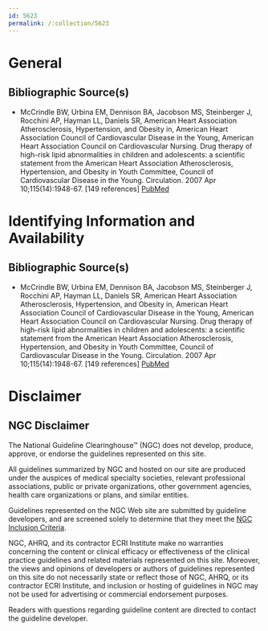 ```yaml
---
id: 5623
permalink: /:collection/5623
---
```


# General

## Bibliographic Source(s)

- McCrindle BW, Urbina EM, Dennison BA, Jacobson MS, Steinberger J, Rocchini AP, Hayman LL, Daniels SR, American Heart Association Atherosclerosis, Hypertension, and Obesity in, American Heart Association Council of Cardiovascular Disease in the Young, American Heart Association Council on Cardiovascular Nursing. Drug therapy of high-risk lipid abnormalities in children and adolescents: a scientific statement from the American Heart Association Atherosclerosis, Hypertension, and Obesity in Youth Committee, Council of Cardiovascular Disease in the Young. Circulation. 2007 Apr 10;115(14):1948-67. [149 references] [ PubMed ](http://www.ncbi.nlm.nih.gov/entrez/query.fcgi?cmd=Retrieve&db=pubmed&dopt=Abstract&list_uids=17377073)

# Identifying Information and Availability

## Bibliographic Source(s)

- McCrindle BW, Urbina EM, Dennison BA, Jacobson MS, Steinberger J, Rocchini AP, Hayman LL, Daniels SR, American Heart Association Atherosclerosis, Hypertension, and Obesity in, American Heart Association Council of Cardiovascular Disease in the Young, American Heart Association Council on Cardiovascular Nursing. Drug therapy of high-risk lipid abnormalities in children and adolescents: a scientific statement from the American Heart Association Atherosclerosis, Hypertension, and Obesity in Youth Committee, Council of Cardiovascular Disease in the Young. Circulation. 2007 Apr 10;115(14):1948-67. [149 references] [ PubMed ](http://www.ncbi.nlm.nih.gov/entrez/query.fcgi?cmd=Retrieve&db=pubmed&dopt=Abstract&list_uids=17377073)

# Disclaimer

## NGC Disclaimer

The National Guideline Clearinghouse™ (NGC) does not develop, produce, approve, or endorse the guidelines represented on this site.

All guidelines summarized by NGC and hosted on our site are produced under the auspices of medical specialty societies, relevant professional associations, public or private organizations, other government agencies, health care organizations or plans, and similar entities.

Guidelines represented on the NGC Web site are submitted by guideline developers, and are screened solely to determine that they meet the [NGC Inclusion Criteria](/help-and-about/summaries/inclusion-criteria).

NGC, AHRQ, and its contractor ECRI Institute make no warranties concerning the content or clinical efficacy or effectiveness of the clinical practice guidelines and related materials represented on this site. Moreover, the views and opinions of developers or authors of guidelines represented on this site do not necessarily state or reflect those of NGC, AHRQ, or its contractor ECRI Institute, and inclusion or hosting of guidelines in NGC may not be used for advertising or commercial endorsement purposes.

Readers with questions regarding guideline content are directed to contact the guideline developer.

